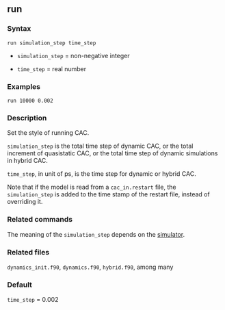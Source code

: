 ## run

### Syntax

	run simulation_step time_step

* `simulation_step` = non-negative integer

* `time_step` = real number

### Examples

	run 10000 0.002

### Description

Set the style of running CAC.

`simulation_step` is the total time step of dynamic CAC, or the total increment of quasistatic CAC, or the total time step of dynamic simulations in hybrid CAC.

`time_step`, in unit of ps, is the time step for dynamic or hybrid CAC.

Note that if the model is read from a `cac_in.restart` file, the `simulation_step` is added to the time stamp of the restart file, instead of overriding it.

### Related commands

The meaning of the `simulation_step` depends on the [simulator](simulator.md).

### Related files

`dynamics_init.f90`, `dynamics.f90`, `hybrid.f90`, among many

### Default

`time_step` = 0.002